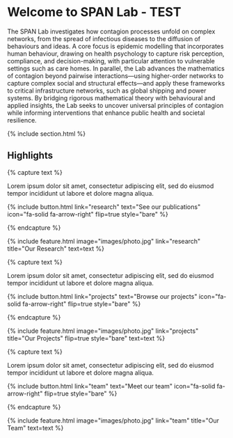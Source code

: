 ---
---

# Welcome to SPAN Lab - TEST

The SPAN Lab investigates how contagion processes unfold on complex networks, from the spread of infectious diseases to the diffusion of behaviours and ideas. A core focus is epidemic modelling that incorporates human behaviour, drawing on health psychology to capture risk perception, compliance, and decision-making, with particular attention to vulnerable settings such as care homes. In parallel, the Lab advances the mathematics of contagion beyond pairwise interactions—using higher-order networks to capture complex social and structural effects—and apply these frameworks to critical infrastructure networks, such as global shipping and power systems. By bridging rigorous mathematical theory with behavioural and applied insights, the Lab seeks to uncover universal principles of contagion while informing interventions that enhance public health and societal resilience.

<!-- {%
  include button.html
  type="docs"
  link="https://greene-lab.gitbook.io/lab-website-template-docs"
%} -->
<!-- {%
  include button.html
  type="github"
  text="On GitHub"
  link="greenelab/lab-website-template"
%} -->

{% include section.html %}

## Highlights

{% capture text %}

Lorem ipsum dolor sit amet, consectetur adipiscing elit, sed do eiusmod tempor incididunt ut labore et dolore magna aliqua.

{%
  include button.html
  link="research"
  text="See our publications"
  icon="fa-solid fa-arrow-right"
  flip=true
  style="bare"
%}

{% endcapture %}

{%
  include feature.html
  image="images/photo.jpg"
  link="research"
  title="Our Research"
  text=text
%}

{% capture text %}

Lorem ipsum dolor sit amet, consectetur adipiscing elit, sed do eiusmod tempor incididunt ut labore et dolore magna aliqua.

{%
  include button.html
  link="projects"
  text="Browse our projects"
  icon="fa-solid fa-arrow-right"
  flip=true
  style="bare"
%}

{% endcapture %}

{%
  include feature.html
  image="images/photo.jpg"
  link="projects"
  title="Our Projects"
  flip=true
  style="bare"
  text=text
%}

{% capture text %}

Lorem ipsum dolor sit amet, consectetur adipiscing elit, sed do eiusmod tempor incididunt ut labore et dolore magna aliqua.

{%
  include button.html
  link="team"
  text="Meet our team"
  icon="fa-solid fa-arrow-right"
  flip=true
  style="bare"
%}

{% endcapture %}

{%
  include feature.html
  image="images/photo.jpg"
  link="team"
  title="Our Team"
  text=text
%}
